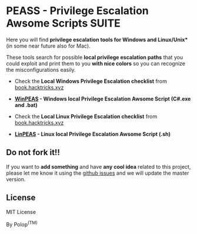 # PEASS - Privilege Escalation Awsome Scripts SUITE

Here you will find **privilege escalation tools for Windows and Linux/Unix\*** (in some near future  also for Mac).

These tools search for possible **local privilege escalation paths** that you could exploit and print them to you **with nice colors** so you can recognize the misconfigurations easily.

- Check the **Local Windows Privilege Escalation checklist** from [book.hacktricks.xyz](https://book.hacktricks.xyz/windows/checklist-windows-privilege-escalation)
- **[WinPEAS](https://github.com/carlospolop/privilege-escalation-awesome-script-suite/tree/master/winPEAS) - Windows local Privilege Escalation Awsome Script (C#.exe and .bat)**

- Check the **Local Linux Privilege Escalation checklist** from [book.hacktricks.xyz](https://book.hacktricks.xyz/linux-unix/linux-privilege-escalation-checklist)
- **[LinPEAS](https://github.com/carlospolop/privilege-escalation-awesome-script-suite/tree/master/linPEAS) - Linux local Privilege Escalation Awsome Script (.sh)**

## Do not fork it!!

If you want to **add something** and have **any cool idea** related to this project, please let me know it using the [github issues](https://github.com/carlospolop/privilege-escalation-awsome-scripts-suite/issues) and we will update the master version.

## License

MIT License

By Polop<sup>(TM)</sup>
